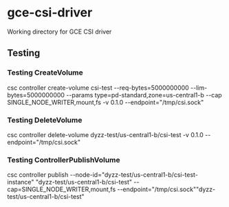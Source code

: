 # gce-csi-driver
Working directory for GCE CSI driver

## Testing

### Testing CreateVolume
csc controller create-volume csi-test --req-bytes=5000000000 --lim-bytes=5000000000 --params type=pd-standard,zone=us-central1-b --cap SINGLE_NODE_WRITER,mount,fs -v 0.1.0 --endpoint="/tmp/csi.sock"

### Testing DeleteVolume
csc controller delete-volume dyzz-test/us-central1-b/csi-test -v 0.1.0 --endpoint="/tmp/csi.sock"

### Testing ControllerPublishVolume
csc controller publish --node-id="dyzz-test/us-central1-b/csi-test-instance" "dyzz-test/us-central1-b/csi-test" --cap=SINGLE_NODE_WRITER,mount,fs --endpoint="/tmp/csi.sock""dyzz-test/us-central1-b/csi-test"
